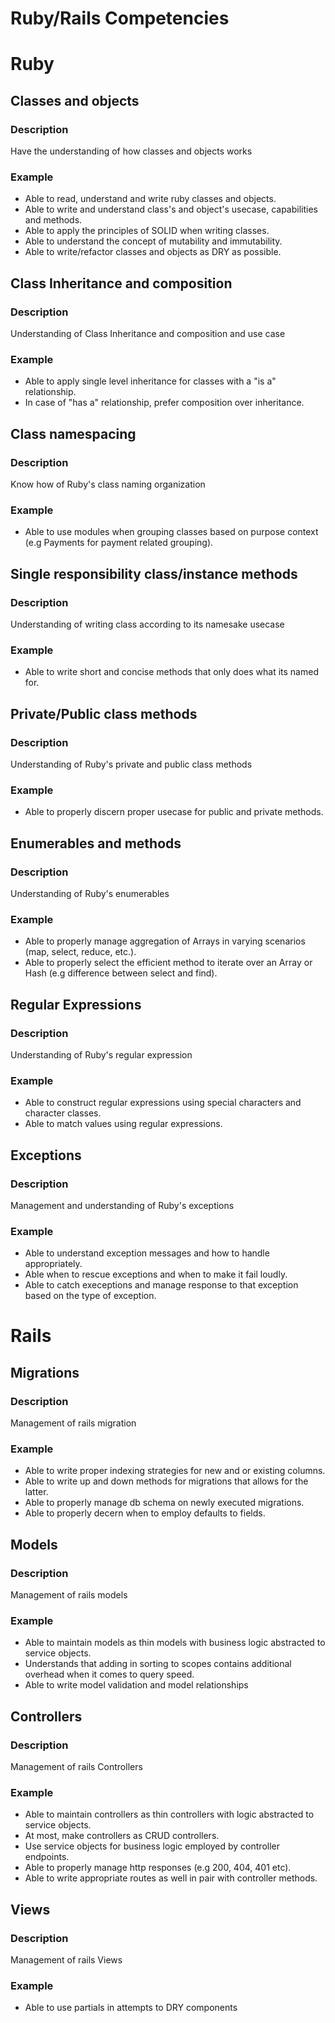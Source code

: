 # Ruby/Rails Competencies

# Ruby

## Classes and objects
### Description
Have the understanding of how classes and objects works
### Example
- Able to read, understand and write ruby classes and objects.
- Able to write and understand class's and object's usecase, capabilities and methods.
- Able to apply the principles of SOLID when writing classes.
- Able to understand the concept of mutability and immutability.
- Able to write/refactor classes and objects as DRY as possible.

## Class Inheritance and composition
### Description
Understanding of Class Inheritance and composition and use case
### Example
- Able to apply single level inheritance for classes with a "is a" relationship.
- In case of "has a" relationship, prefer composition over inheritance.

## Class namespacing
### Description
Know how of Ruby's class naming organization
### Example
- Able to use modules when grouping classes based on purpose context (e.g Payments for payment related grouping).

## Single responsibility class/instance methods
### Description
Understanding of writing class according to its namesake usecase
### Example
- Able to write short and concise methods that only does what its named for.

## Private/Public class methods
### Description
Understanding of Ruby's private and public class methods
### Example
- Able to properly discern proper usecase for public and private methods.

## Enumerables and methods
### Description
Understanding of Ruby's enumerables
### Example
- Able to properly manage aggregation of Arrays in varying scenarios (map, select, reduce, etc.).
- Able to properly select the efficient method to iterate over an Array or Hash (e.g difference between select and find).

## Regular Expressions
### Description
Understanding of Ruby's regular expression
### Example
- Able to construct regular expressions using special characters and character classes.
- Able to match values using regular expressions.

## Exceptions
### Description
Management and understanding of Ruby's exceptions
### Example
- Able to understand exception messages and how to handle appropriately.
- Able when to rescue exceptions and when to make it fail loudly.
- Able to catch execeptions and manage response to that exception based on the type of exception.

# Rails

## Migrations
### Description
Management of rails migration
### Example
- Able to write proper indexing strategies for new and or existing columns.
- Able to write up and down methods for migrations that allows for the latter.
- Able to properly manage db schema on newly executed migrations.
- Able to properly decern when to employ defaults to fields.

## Models
### Description
Management of rails models
### Example
- Able to maintain models as thin models with business logic abstracted to service objects.
- Understands that adding in sorting to scopes contains additional overhead when it comes to query speed.
- Able to write model validation and model relationships

## Controllers
### Description
Management of rails Controllers
### Example
- Able to maintain controllers as thin controllers with logic abstracted to service objects.
- At most, make controllers as CRUD controllers.
- Use service objects for business logic employed by controller endpoints.
- Able to properly manage http responses (e.g 200, 404, 401 etc).
- Able to write appropriate routes as well in pair with controller methods.

## Views
### Description
Management of rails Views
### Example
- Able to use partials in attempts to DRY components
